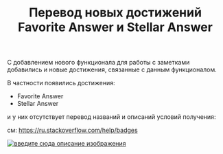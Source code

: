 ﻿---
title: "Перевод новых достижений Favorite Answer и Stellar Answer"
se.owner.user_id: 189027
se.owner.display_name: "Михаил Ребров"
se.owner.link: "https://ru.meta.stackoverflow.com/users/189027/%d0%9c%d0%b8%d1%85%d0%b0%d0%b8%d0%bb-%d0%a0%d0%b5%d0%b1%d1%80%d0%be%d0%b2"
se.link: "https://ru.meta.stackoverflow.com/questions/12164/%d0%9f%d0%b5%d1%80%d0%b5%d0%b2%d0%be%d0%b4-%d0%bd%d0%be%d0%b2%d1%8b%d1%85-%d0%b4%d0%be%d1%81%d1%82%d0%b8%d0%b6%d0%b5%d0%bd%d0%b8%d0%b9-favorite-answer-%d0%b8-stellar-answer"
se.question_id: 12164
se.post_type: question
---
<p>С добавлением нового функционала для работы с заметками добавились и новые достижения, связанные с данным функционалом.</p>
<p>В частности появились достижения:</p>
<ul>
<li>Favorite Answer</li>
<li>Stellar Answer</li>
</ul>
<p>и у них отсутствует перевод названий и описаний условий получения:</p>
<p>см: <a href="https://ru.stackoverflow.com/help/badges">https://ru.stackoverflow.com/help/badges</a></p>
<p><a href="https://i.stack.imgur.com/XYZ5R.png" rel="nofollow noreferrer"><img src="https://i.stack.imgur.com/XYZ5R.png" alt="введите сюда описание изображения" /></a></p>
